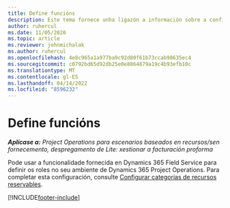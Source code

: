 ```yaml
---
title: Define funcións
description: Este tema fornece unha ligazón a información sobre a configuración de categorías de recursos reservables.
author: ruhercul
ms.date: 11/05/2020
ms.topic: article
ms.reviewer: johnmichalak
ms.author: ruhercul
ms.openlocfilehash: 4e8c965a1a977ba9c92d80f61b73ccab98635ec4
ms.sourcegitcommit: c0792bd65d92db25e0e8864879a19c4b93efb10c
ms.translationtype: MT
ms.contentlocale: gl-ES
ms.lasthandoff: 04/14/2022
ms.locfileid: "8596232"
---
```

# <a name="define-roles"></a>Define funcións

_**Aplícase a:** Project Operations para escenarios baseados en recursos/sen fornecemento, despregamento de Lite: xestionar a facturación proforma_

Pode usar a funcionalidade fornecida en Dynamics 365 Field Service para definir os roles no seu ambiente de Dynamics 365 Project Operations. Para completar esta configuración, consulte [Configurar categorías de recursos reservables](/dynamics365/field-service/set-up-bookable-resource-categories).


[!INCLUDE[footer-include](../includes/footer-banner.md)]